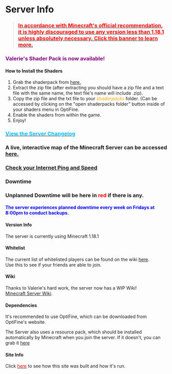 <link rel="stylesheet" href="assets/css/light-darkmode.css">

# Server Info

> ### [<span style="color:red">In accordance with Minecraft's official recommendation, it is highly discouraged to use any version less than <u>1.18.1</u> unless absolutely necessary. Click this banner to learn more.</span>](/MinecraftServer/emergencywarning1181)

### <span style="color:purple">Valerie's Shader Pack is now available!</span>
#### How to Install the Shaders
1. Grab the shaderpack from [here.](https://github.com/thequeenofclubs/MinecraftServer/raw/General-Info/Server-Resources/Extract%20Me%20-%20Valerie's%20Shaders.zip)
2. Extract the zip file (after extracting you should have a zip file and a text file with the same name, the text file's name will include .zip).
3. Copy the zip file and the txt file to your <span style="color:orange">*shaderpacks*</span> folder. (Can be accessed by clicking on the "open shaderpacks folder" button inside of your shaders menu in OptiFine. 
4. Enable the shaders from within the game.
5. Enjoy!


### [<span style="color:DeepSkyBlue">View the Server Changelog</span>](/MinecraftServer/changelog)

### A live, interactive map of the Minecraft Server can be accessed [here.](http://gabesmcserver.ddns.net:8123) 

### [Check your Internet Ping and Speed](https://gabetest.speedtestcustom.com)  


### Downtime
### Unplanned Downtime will be here in <span style="color:red">red</span> if there is any.

#### <span style="color:blue">The server experiences planned downtime every week on Fridays at 8:00pm to conduct backups.</span>

#### Version Info
The server is currently using Minecraft 1.18.1  

#### Whitelist
The current list of whitelisted players can be found on the wiki [here](/MinecraftServer/whitelist).  
Use this to see if your friends are able to join.  

#### Wiki
Thanks to Valerie's hard work, the server now has a WIP Wiki!  
[Minecraft Server Wiki](/MinecraftServer/wiki).  

#### Dependencies
It's recommended to use OptiFine, which can be downloaded from OptiFine's website.  

The Server also uses a resource pack, which should be installed automatically by Minecraft when you join the server. If it doesn't, you can grab it [here](https://github.com/thequeenofclubs/MinecraftServer/raw/General-Info/Server-Resources/Resource%20Pack/vane-resource-pack.zip)  


#### Site Info
Click [<span style ="color:red">here</span>](/MinecraftServer/site-info) to see how this site was built and how it's run.


  

